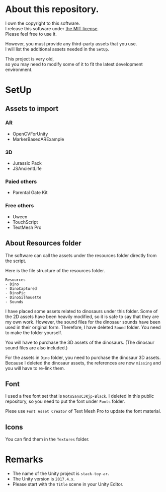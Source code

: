 # About this repository.

I own the copyright to this software.  
I release this software under [the MIT license](LICENSE).  
Please feel free to use it.

However, you must provide any third-party assets that you use.  
I will list the additional assets needed in the `SetUp`.

This project is very old,  
so you may need to modify some of it to fit the latest development environment.

# SetUp

## Assets to import

### AR

- OpenCVForUnity
- MarkerBasedARExample

### 3D

- Jurassic Pack
- JSAncientLife

### Paied others

- Parental Gate Kit

### Free others

- Uween
- TouchScript
- TextMesh Pro

## About Resources folder

The software can call the assets under the resources folder directly from the script.

Here is the file structure of the resources folder.

```
Resources
- Dino
- DinoCaptured
- DinoPic
- DinoSilhouette
- Sounds
```

I have placed some assets related to dinosaurs under this folder.
Some of the 2D assets have been heavily modified, so it is safe to say that they are my own work.
However, the sound files for the dinosaur sounds have been used in their original form.
Therefore, I have deleted `Sound` folder. You need to make the folder yourself.

You will have to purchase the 3D assets of the dinosaurs.
(The dinosaur sound files are also included.)

For the assets in `Dino` folder, you need to purchase the dinosaur 3D assets.
Because I deleted the dinosaur assets, the references are now `missing` and you will have to re-link them.

## Font

I used a free font set that is `NotoSansCJKjp-Black`.
I deleted in this public repository, so you need to put the font under `Fonts` folder.

Plese use `Font Asset Creator` of Text Mesh Pro to update the font material.

## Icons

You can find them in the `Textures` folder.

# Remarks

- The name of the Unity project is `stack-toy-ar`.
- The Unity version is `2017.4.x`.
- Please start with the `Title` scene in your Unity Editor.

